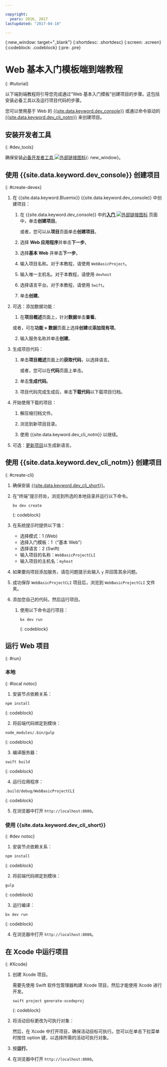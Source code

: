 ```yaml
---

copyright:
  years: 2016, 2017
lastupdated: "2017-04-18"

---
```

{:new_window: target="_blank"}
{:shortdesc: .shortdesc}
{:screen: .screen}
{:codeblock: .codeblock}
{:pre: .pre}

# Web 基本入门模板端到端教程
{: #tutorial}

以下端到端教程将引导您完成通过“Web 基本入门模板”创建项目的步骤。这包括安装必备工具以及运行项目代码的步骤。

您可以使用基于 Web 的 [{{site.data.keyword.dev_console}}](#create-devex) 或通过命令驱动的 [{{site.data.keyword.dev_cli_notm}}](#create-cli) 来创建项目。


## 安装开发者工具
{: #dev_tools}

确保安装[必备开发者工具 ![外部链接图标](../icons/launch-glyph.svg "外部链接图标")](get_code.html#prereq-dev-tools){: new_window}。


## 使用 {{site.data.keyword.dev_console}} 创建项目
{: #create-devex}

1. 在 {{site.data.keyword.Bluemix}} {{site.data.keyword.dev_console}} 中创建项目：

	1. 在 {{site.data.keyword.dev_console}} 中的[**入门** ![外部链接图标](../icons/launch-glyph.svg "外部链接图标")](https://console.ng.bluemix.net/developer/getting-started/) 页面中，单击**创建项目**。

		或者，您可以从**项目**页面单击**创建项目**。

	2. 选择 **Web 应用程序**并单击**下一步**。

	3. 选择**基本 Web** 并单击**下一步**。

	4. 输入项目名称。对于本教程，请使用 `WebBasicProject`。   

	5. 输入唯一主机名。对于本教程，请使用 `devhost` 

	6. 选择语言平台。对于本教程，请使用 `Swift`。
   
	7. 单击**创建**。

2. 可选：添加数据功能：

	1. 在**项目概述**页面上，针对**数据**单击**查看**。

      或者，可在**功能 > 数据**页面上选择**创建**或**添加现有项**。

   2. 输入服务名称并单击**创建**。

3. 生成项目代码：

	1. 单击**项目概述**页面上的**获取代码**，以选择语言。
   
		或者，您可以在**代码**页面上单击。
      
	2. 单击**生成代码**。
   
	3. 项目代码完成生成后，单击**下载代码**以下载项目归档。

4. 开始使用下载的项目：

	1. 解压缩归档文件。
	
	2. 浏览到新项目目录。
	
	3. 使用 {{site.data.keyword.dev_cli_notm}} 以继续。

5. 可选：[更新项目](project_overview_page.html#update_language)以生成新语言。


## 使用 {{site.data.keyword.dev_cli_notm}} 创建项目
{: #create-cli}

1. 确保安装 [{{site.data.keyword.dev_cli_short}}](dev_cli.html)。

2. 在“终端”提示符处，浏览到所选的本地目录并运行以下命令。
  
	```
	bx dev create
	```
	{: codeblock}


3. 在系统提示时提供以下值：

	* 选择模式：1 (Web)
	* 选择入门模板：1（“基本 Web”）
	* 选择语言：2 (Swift)
	* 输入项目的名称：`WebBasicProjectCLI`
	* 输入项目的主机名：`myhost`

4. 如果要向项目添加服务，请在问题提示处输入 `y` 并回答其余问题。

5. 成功保存 `WebBasicProjectCLI` 项目后，浏览到 `WebBasicProjectCLI` 文件夹。

6. 添加您自己的代码，然后运行项目。
 
	1. 使用以下命令运行项目：
 
		```
		bx dev run
		```
		{: codeblock}


## 运行 Web 项目
{: #run}

### 本地
{: #local notoc}

1. 安装节点依赖关系：

  ```
  npm install
  ```
  {: codeblock}

2. 将前端代码绑定到模块：

  ```
  node_modules/.bin/gulp
  ```
  {: codeblock}

3. 编译服务器：

  ```
  swift build
  ```
  {: codeblock}

4. 运行应用程序：

  ```
  .build/debug/WebBasicProjectCLI
  ```
  {: codeblock}

5. 在浏览器中打开 `http://localhost:8080`。


### 使用 {{site.data.keyword.dev_cli_short}}
{: #dev notoc}

1. 安装节点依赖关系：

  ```
  npm install
  ```
  {: codeblock}

2. 将前端代码绑定到模块：

  ```
  gulp
  ```
  {: codeblock}

3. 运行编译：

  ```
  bx dev run
  ```
  {: codeblock}

4. 在浏览器中打开 `http://localhost:8080`。


## 在 Xcode 中运行项目
{: #Xcode}

1. 创建 Xcode 项目。

	需要先使用 Swift 软件包管理器构建 Xcode 项目，然后才能使用 Xcode 进行开发。
	
	```
	swift project generate-xcodeproj
	```
	{: codeblock}

2. 将活动目标更改为可执行对象：

	然后，在 Xcode 中打开项目，确保活动目标可执行。您可以在单击下拉菜单时按住 option 键，以选择所需的活动可执行对象。

3. 按**运行**。

4. 在浏览器中打开 `http://localhost:8080`。

